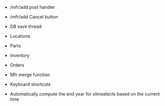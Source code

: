 * /mfr/add post handler
* /mfr/add Cancel button
* DB save thread

* Locations
* Parts
* Inventory
* Orders

* Mfr merge function
* Keyboard shortcuts
* Automatically compute the end year for slimselects based on the current time
